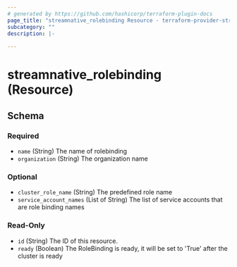```yaml
---
# generated by https://github.com/hashicorp/terraform-plugin-docs
page_title: "streamnative_rolebinding Resource - terraform-provider-streamnative"
subcategory: ""
description: |-
  
---
```


# streamnative_rolebinding (Resource)





<!-- schema generated by tfplugindocs -->
## Schema

### Required

- `name` (String) The name of rolebinding
- `organization` (String) The organization name

### Optional

- `cluster_role_name` (String) The predefined role name
- `service_account_names` (List of String) The list of service accounts that are role binding names

### Read-Only

- `id` (String) The ID of this resource.
- `ready` (Boolean) The RoleBinding is ready, it will be set to 'True' after the cluster is ready
